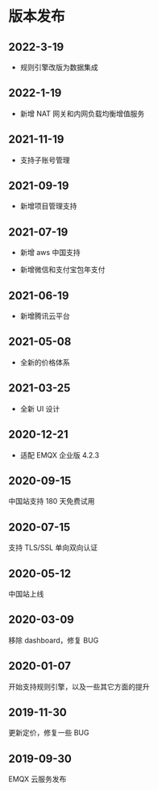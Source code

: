 # 版本发布

## 2022-3-19

* 规则引擎改版为数据集成

## 2022-1-19

* 新增 NAT 网关和内网负载均衡增值服务

## 2021-11-19

* 支持子账号管理

## 2021-09-19 

* 新增项目管理支持

## 2021-07-19 

* 新增 aws 中国支持

* 新增微信和支付宝包年支付

## 2021-06-19
* 新增腾讯云平台 

## 2021-05-08
* 全新的价格体系

## 2021-03-25
* 全新 UI 设计

## 2020-12-21
* 适配 EMQX 企业版 4.2.3

## 2020-09-15

中国站支持 180 天免费试用

## 2020-07-15

支持 TLS/SSL 单向双向认证

## 2020-05-12

中国站上线

## 2020-03-09

移除 dashboard，修复 BUG

## 2020-01-07

开始支持规则引擎，以及一些其它方面的提升

## 2019-11-30

更新定价，修复一些 BUG

## 2019-09-30

EMQX 云服务发布
